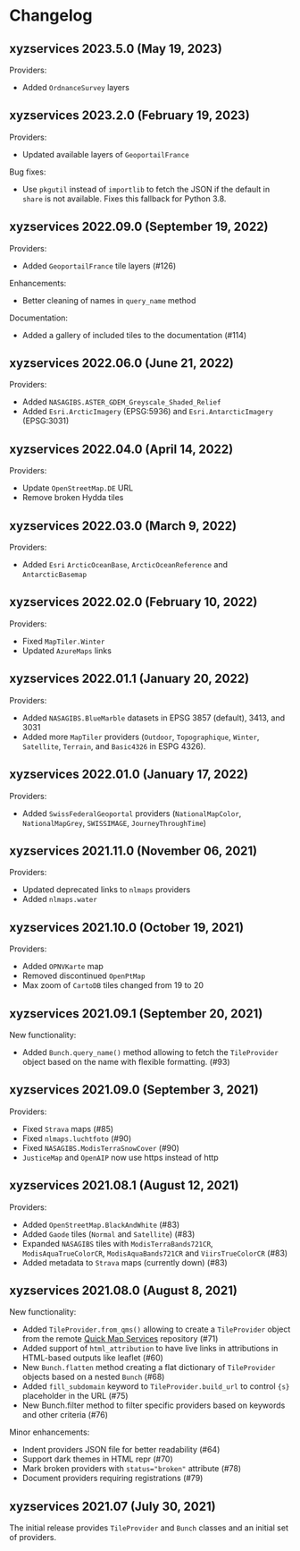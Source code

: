 Changelog
=========

xyzservices 2023.5.0 (May 19, 2023)
-----------------------------------

Providers:

- Added ``OrdnanceSurvey`` layers

xyzservices 2023.2.0 (February 19, 2023)
----------------------------------------

Providers:

- Updated available layers of ``GeoportailFrance``

Bug fixes:

- Use ``pkgutil`` instead of ``importlib`` to fetch the JSON if the default in ``share``
  is not available. Fixes this fallback for Python 3.8.

xyzservices 2022.09.0 (September 19, 2022)
------------------------------------------

Providers:

- Added ``GeoportailFrance`` tile layers (#126)

Enhancements:

- Better cleaning of names in ``query_name`` method

Documentation:

- Added a gallery of included tiles to the documentation (#114)

xyzservices 2022.06.0 (June 21, 2022)
-------------------------------------

Providers:

- Added ``NASAGIBS.ASTER_GDEM_Greyscale_Shaded_Relief``
- Added ``Esri.ArcticImagery`` (EPSG:5936) and ``Esri.AntarcticImagery`` (EPSG:3031)

xyzservices 2022.04.0 (April 14, 2022)
--------------------------------------

Providers:

- Update ``OpenStreetMap.DE`` URL
- Remove broken Hydda tiles

xyzservices 2022.03.0 (March 9, 2022)
-------------------------------------

Providers:

- Added ``Esri`` ``ArcticOceanBase``, ``ArcticOceanReference`` and ``AntarcticBasemap``

xyzservices 2022.02.0 (February 10, 2022)
----------------------------------------

Providers:

- Fixed ``MapTiler.Winter``
- Updated ``AzureMaps`` links

xyzservices 2022.01.1 (January 20, 2022)
----------------------------------------

Providers:

- Added ``NASAGIBS.BlueMarble`` datasets in EPSG 3857 (default), 3413, and 3031
- Added more ``MapTiler`` providers (``Outdoor``, ``Topographique``, ``Winter``, ``Satellite``, ``Terrain``, and ``Basic4326`` in ESPG 4326).

xyzservices 2022.01.0 (January 17, 2022)
----------------------------------------

Providers:

- Added ``SwissFederalGeoportal`` providers (``NationalMapColor``, ``NationalMapGrey``, ``SWISSIMAGE``, ``JourneyThroughTime``)

xyzservices 2021.11.0 (November 06, 2021)
----------------------------------------

Providers:

- Updated deprecated links to ``nlmaps`` providers
- Added ``nlmaps.water``

xyzservices 2021.10.0 (October 19, 2021)
----------------------------------------

Providers:

- Added ``OPNVKarte`` map
- Removed discontinued ``OpenPtMap``
- Max zoom of ``CartoDB`` tiles changed from 19 to 20

xyzservices 2021.09.1 (September 20, 2021)
------------------------------------------

New functionality:

- Added ``Bunch.query_name()`` method allowing to fetch the ``TileProvider`` object based on the name with flexible formatting. (#93)

xyzservices 2021.09.0 (September 3, 2021)
-----------------------------------------

Providers:

- Fixed ``Strava`` maps (#85)
- Fixed ``nlmaps.luchtfoto`` (#90)
- Fixed ``NASAGIBS.ModisTerraSnowCover`` (#90)
- ``JusticeMap`` and ``OpenAIP`` now use https instead of http

xyzservices 2021.08.1 (August 12, 2021)
---------------------------------------

Providers:

- Added ``OpenStreetMap.BlackAndWhite`` (#83)
- Added ``Gaode`` tiles (``Normal`` and ``Satellite``) (#83)
- Expanded ``NASAGIBS`` tiles with ``ModisTerraBands721CR``, ``ModisAquaTrueColorCR``, ``ModisAquaBands721CR`` and ``ViirsTrueColorCR`` (#83)
- Added metadata to ``Strava`` maps (currently down) (#83)

xyzservices 2021.08.0 (August 8, 2021)
--------------------------------------

New functionality:

- Added ``TileProvider.from_qms()`` allowing to create a ``TileProvider`` object from the remote [Quick Map Services](https://qms.nextgis.com/about) repository (#71)
- Added support of ``html_attribution`` to have live links in attributions in HTML-based outputs like leaflet (#60)
- New ``Bunch.flatten`` method creating a flat dictionary of ``TileProvider`` objects based on a nested ``Bunch`` (#68)
- Added ``fill_subdomain`` keyword to ``TileProvider.build_url`` to control ``{s}`` placeholder in the URL (#75)
- New Bunch.filter method to filter specific providers based on keywords and other criteria (#76)

Minor enhancements:

- Indent providers JSON file for better readability (#64)
- Support dark themes in HTML repr (#70)
- Mark broken providers with ``status="broken"`` attribute (#78)
- Document providers requiring registrations (#79)

xyzservices 2021.07 (July 30, 2021)
-----------------------------------

The initial release provides ``TileProvider`` and ``Bunch`` classes and an initial set of providers.
